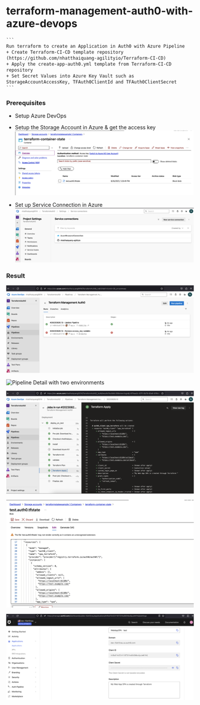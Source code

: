# terraform-management-auth0-with-azure-devops
    ```
    Run terraform to create an Application in Auth0 with Azure Pipeline
    + Create Terraform-CI-CD template repository (https://github.com/nhatthaiquang-agilityio/Terraform-CI-CD)
    + Apply the create-app-auth0.yml template from Terraform-CI-CD repository
    + Set Secret Values into Azure Key Vault such as StorageAccountAccessKey, TFAuth0ClientId and TFAuth0ClientSecret
    ```

### Prerequisites
+ Setup Azure DevOps

+ Setup the Storage Account in Azure & get the access key
![Container State](./images/container-state.png)

+ Set up Service Connection in Azure 
![Service Connection](./images/service-connection-azure.png)

### Result

![Pipeline Overview](./images/pipeline-overview.png)

![Pipeline Detail with two environments](./images/Pipeline-Details.png)

![Pipeline Detail](./images/pipeline-detail.png)

![Azure Storage](./images/view-tfstate.png)

![Auth0](./images/auth0.png)
